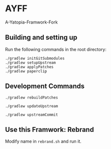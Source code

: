 # AYFF

A-Yatopia-Framwork-Fork

## Building and setting up

Run the following commands in the root directory:

```shell
./gradlew initGitSubmodules
./gradlew setupUpstream
./gradlew applyPatches
./gradlew paperclip
```

## Development Commands

`./gradlew rebuildPatches`

`./gradlew updateUpstream`

`./gradlew upstreamCommit`

## Use this Framwork: Rebrand

Modify name in `rebrand.sh` and run it.

